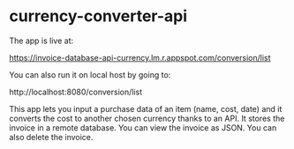 # currency-converter-api


The app is live at:

https://invoice-database-api-currency.lm.r.appspot.com/conversion/list



You can also run it on local host by going to:

http://localhost:8080/conversion/list

This app lets you input a purchase data of an item (name, cost, date) and it converts the cost to another chosen currency thanks to an API. It stores the invoice in a remote database. You can view the invoice as JSON. You can also delete the invoice.
